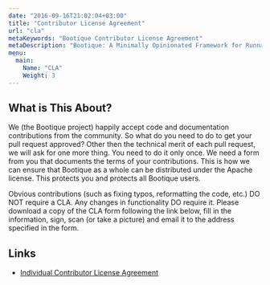 ```yaml
---
date: "2016-09-16T21:02:04+03:00"
title: "Contributor License Agreement"
url: "cla"
metaKeywords: "Bootique Contributor License Agreement"
metaDescription: "Bootique: A Minimally Opinionated Framework for Runnable Java Apps - Contributor License Agreement"
menu:
  main:
    Name: "CLA"
    Weight: 3
---
```

## What is This About?

We (the Bootique project) happily accept code and documentation contributions from the community. So what
do you need to do to get your pull request approved? Other then the technical merit of each pull request,
we will ask for one more thing. You need to do it only once. We need a form from you that documents the
terms of your contributions. This is how we can ensure that Bootique as a whole can be distributed under
the Apache license. This protects you and protects all Bootique users.

Obvious contributions (such as fixing typos, reformatting the code, etc.) DO NOT require a CLA. Any
changes in functionality DO require it. Please download a copy of the CLA form following the link below,
fill in the information, sign, scan (or take a picture) and email it to the address specified in the form.

## Links

* [Individual Contributor License Agreement](https://www.objectstyle.com/f/cla/icla.pdf)
